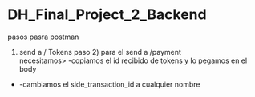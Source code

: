 # DH_Final_Project_2_Backend
pasos pasra postman
1) send a
 / Tokens 
paso 2) para el send a
 /payment     
necesitamos>
-copiamos el id recibido de tokens y lo pegamos en el body
+ -cambiamos el side_transaction_id a cualquier nombre
